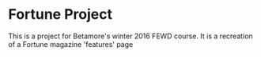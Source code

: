 # Fortune Project
This is a project for Betamore's winter 2016 FEWD course. It is a recreation of a Fortune magazine 'features' page
